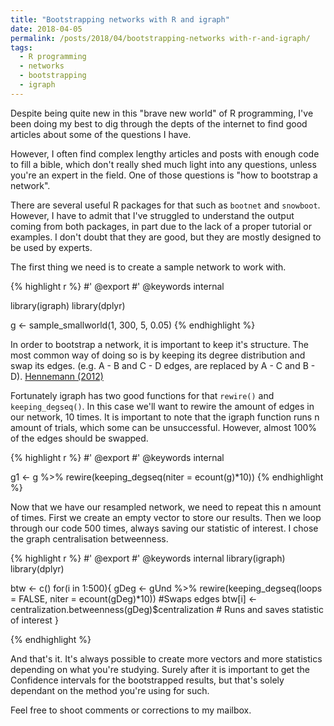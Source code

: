 ```yaml
---
title: "Bootstrapping networks with R and igraph"
date: 2018-04-05
permalink: /posts/2018/04/bootstrapping-networks with-r-and-igraph/
tags:
  - R programming
  - networks
  - bootstrapping
  - igraph
---
```


Despite being quite new in this "brave new world" of R programming, I've been doing my best to dig through the depts of the internet to find good articles about some of the questions I have.

However, I often find complex lengthy articles and posts with enough code to fill a bible, which don't really shed much light into any questions, unless you're an expert in the field.
One of those questions is "how to bootstrap a network".

There are several useful R packages for that such as `bootnet` and `snowboot`. However, I have to admit that I've struggled to understand the output coming from both packages, in part due to the lack of a proper tutorial or examples. I don't doubt that they are good, but they are mostly designed to be used by experts.

The first thing we need is to create a sample network to work with.

{% highlight r %}
#' @export
#' @keywords internal

library(igraph)
library(dplyr)

g <- sample_smallworld(1, 300, 5, 0.05)
{% endhighlight %}

In order to bootstrap a network, it is important to keep it's structure. The most common way of doing so is by keeping its degree distribution and swap its edges. (e.g. A - B and C - D edges, are replaced by A - C and B - D). [Hennemann (2012)](https://onlinelibrary.wiley.com/doi/full/10.1002/asi.22739)

Fortunately igraph has two good functions for that `rewire()` and `keeping_degseq()`. In this case we'll want to rewire the amount of edges in our network, 10 times. It is important to note that the igraph function runs n amount of trials, which some can be unsuccessful. However, almost 100% of the edges should be swapped.

{% highlight r %}
#' @export
#' @keywords internal

g1 <- g %>%
  rewire(keeping_degseq(niter = ecount(g)*10))
{% endhighlight %}

Now that we have our resampled network, we need to repeat this n amount of times.
First we create an empty vector to store our results. Then we loop through our code 500 times, always saving our statistic of interest. I chose the graph centralisation betweenness.

{% highlight r %}
#' @export
#' @keywords internal
library(igraph)
library(dplyr)

btw <- c()
for(i in 1:500){
  gDeg <- gUnd %>%
    rewire(keeping_degseq(loops = FALSE, niter = ecount(gDeg)*10)) #Swaps edges
  btw[i] <- centralization.betweenness(gDeg)$centralization # Runs and saves statistic of interest
}

{% endhighlight %}

And that's it. It's always possible to create more vectors and more statistics depending on what you're studying. Surely after it is important to get the Confidence intervals for the bootstrapped results, but that's solely dependant on the method you're using for such.

Feel free to shoot comments or corrections to my mailbox.
